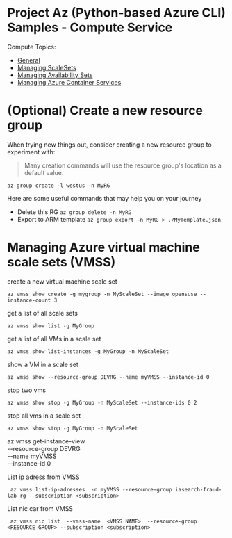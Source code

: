 # Project Az (Python-based Azure CLI) Samples - Compute Service

Compute Topics:
* [General](compute.md)
* [Managing ScaleSets](vmss.md)
* [Managing Availability Sets](availability-set.md)
* [Managing Azure Container Services](container-service.md)

# (Optional) Create a new resource group
When trying new things out, consider creating a new resource group to experiment with:
> Many creation commands will use the resource group's location as a default value.
```
az group create -l westus -n MyRG
```

Here are some useful commands that may help you on your journey
* Delete this RG `az group delete -n MyRG`
* Export to ARM template `az group export -n MyRG > ./MyTemplate.json`

# Managing Azure virtual machine scale sets (VMSS)

create a new virtual machine scale set
```
az vmss show create -g mygroup -n MyScaleSet --image opensuse --instance-count 3
```

get a list of all scale sets
```
az vmss show list -g MyGroup
```

get a list of all VMs in a scale set
```
az vmss show list-instances -g MyGroup -n MyScaleSet
```

show a VM in a scale set
```
az vmss show --resource-group DEVRG --name myVMSS --instance-id 0
```

stop two vms
```
az vmss show stop -g MyGroup -n MyScaleSet --instance-ids 0 2
```
stop all vms in a scale set
```
az vmss show stop -g MyGroup -n MyScaleSet
```

az vmss get-instance-view \
    --resource-group DEVRG\
    --name myVMSS \
    --instance-id 0



 List ip adress from VMSS
```
 az vmss list-ip-adresses  -n myVMSS --resource-group iasearch-fraud-lab-rg --subscription <subscription>
 ```


 List nic car from VMSS
```
 az vmss nic list  --vmss-name  <VMSS NAME>  --resource-group <RESOURCE GROUP> --subscription <subscription>
 ```
